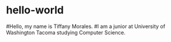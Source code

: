 # hello-world
#Hello, my name is Tiffany Morales.
#I am a junior at University of Washington Tacoma studying Computer Science. 
